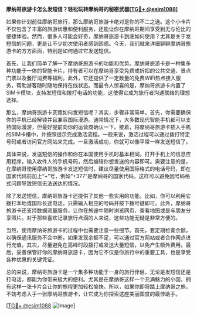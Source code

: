 **摩纳哥旅游卡怎么发短信？轻松玩转摩纳哥的秘密武器[[TG💪+ @esim1088](https://t.me/s/esim1088)]**

如果你计划前往摩纳哥旅行，那么摩纳哥旅游卡绝对是你的不二之选。这个小卡片不仅包含了丰富的旅游优惠和便利服务，还能让你在摩纳哥期间享受到无与伦比的便捷体验。然而，很多人可能会好奇，摩纳哥旅游卡到底如何使用？尤其是关于发短信的问题，更是让不少初次使用者感到困惑。今天，我们就来详细聊聊摩纳哥旅游卡的方方面面，特别是如何通过它发送短信。

首先，让我们简单了解一下摩纳哥旅游卡的功能和优势。摩纳哥旅游卡是一种集多种功能于一体的智能卡片，持有者可以在摩纳哥享受免费或折扣的公共交通、景点门票以及餐厅消费等福利。此外，它还提供了一定数量的免费WiFi热点接入服务，帮助游客随时随地保持在线状态。而最令人惊喜的是，摩纳哥旅游卡内置了SIM卡模块，支持发短信和拨打电话的功能，这使得它成为旅行者沟通联络的理想选择。

那么，摩纳哥旅游卡究竟如何发短信呢？其实，步骤非常简单。首先，你需要确保你的手机已经解锁并且兼容国际漫游。通常情况下，大多数现代智能手机都可以支持国际漫游，但最好提前向你的运营商确认一下。接着，将摩纳哥旅游卡插入手机的SIM卡槽中，并按照提示完成激活流程。一般来说，激活过程可以通过拨打特定号码或者访问官方网站来完成。一旦激活成功，你就可以像平常一样发送短信了。

具体来说，发送短信的操作和你在本国使用手机时基本相同。打开手机上的信息应用程序，输入收件人的手机号码，然后编辑你想发送的内容即可。需要注意的是，在摩纳哥使用摩纳哥旅游卡发送短信时，建议尽量使用国际格式的电话号码，即在国家代码前加上“+”号，例如“+377”是摩纳哥的国家代码。这样可以避免因号码格式问题导致短信无法送达的情况。

除了发送短信，摩纳哥旅游卡还提供了其他一些实用的功能。比如，你可以利用它拨打本地或国际长途电话，只需输入相应的号码并按下拨号键即可。此外，摩纳哥旅游卡还支持数据流量服务，让你在旅途中随时浏览网页、查看地图或是与朋友分享照片。对于那些喜欢记录旅行点滴的人来说，这些功能无疑是非常方便的。

当然，使用摩纳哥旅游卡的过程中也需要注意一些细节。首先，要定期检查余额，以确保通讯服务不会中断。如果发现余额不足，可以通过官方网站或者合作网点进行充值。其次，尽量避免在高峰时段拨打或发送大量短信，以免产生额外费用。最后，妥善保管好你的摩纳哥旅游卡，因为它不仅是你旅行中的重要工具，也是享受各种优惠的关键凭证。

总的来说，摩纳哥旅游卡是一个集多种功能于一身的旅行伴侣，无论是发短信还是打电话，都能为你带来极大的便利。尤其是在摩纳哥这样一个充满魅力的小国，拥有这样一张卡片会让你的旅程更加轻松愉快。所以，如果你即将踏上摩纳哥之旅，不妨考虑入手一张摩纳哥旅游卡，让它成为你探索这座美丽国度的最佳助手。

[[TG💪+ @esim1088](https://t.me/s/esim1088) ![Image](https://i.postimg.cc/4NQfJmqS/Snipaste-2025-05-13-00-14-12.png)]